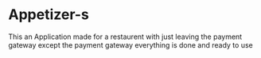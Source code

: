 # Appetizer-s
This an Application made for a restaurent with just leaving the payment gateway except the payment gateway everything is done and ready to use 
